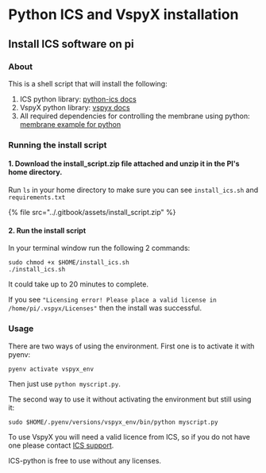 # Python ICS and VspyX installation

## Install ICS software on pi

### About

This is a shell script that will install the following:

1. ICS python library: [python-ics docs](https://python-ics.readthedocs.io/en/master/)
2. VspyX python library: [vspyx docs](https://docs.intrepidcs.net/vspyx/release/intro.html)
3. All required dependencies for controlling the membrane using python: [membrane example for python](../control-membrane-leds-and-trigger-button.md)

### Running the install script

#### 1. Download the install\_script.zip file attached and unzip it in the PI's home directory.

Run `ls` in your home directory to make sure you can see `install_ics.sh` and `requirements.txt`

{% file src="../.gitbook/assets/install_script.zip" %}

#### 2. Run the install script

In your terminal window run the following 2 commands:

```
sudo chmod +x $HOME/install_ics.sh
./install_ics.sh
```

It could take up to 20 minutes to complete.

If you see `"Licensing error! Please place a valid license in /home/pi/.vspyx/Licenses"` then the install was successful.

### Usage

There are two ways of using the environment. First one is to activate it with pyenv:

```
pyenv activate vspyx_env
```

Then just use `python myscript.py`.

The second way to use it without activating the environment but still using it:

```
sudo $HOME/.pyenv/versions/vspyx_env/bin/python myscript.py
```

To use VspyX you will need a valid licence from ICS, so if you do not have one please contact [ICS support](mailto:icssupport@intrepidcs.com).

ICS-python is free to use without any licenses.
